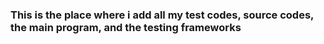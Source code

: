 ### This is the place where i add all my test codes, source codes, the main program, and the testing frameworks